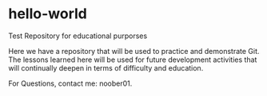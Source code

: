 # hello-world
Test Repository for educational purporses

Here we have a repository that will be used to practice and demonstrate Git.  The lessons learned here will be used for future development activities that will continually deepen in terms of difficulty and education.

For Questions, contact me: noober01.
